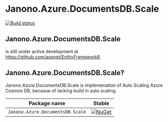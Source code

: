 # Janono.Azure.DocumentsDB.Scale

[![Build status](https://dev.azure.com/janono-pub/Janono.Azure.DocumentsDB.Scale/_apis/build/status/Janono.Azure.DocumentsDB.Scale-CI)](https://dev.azure.com/janono-pub/Janono.Azure.DocumentsDB.Scale/_build/latest?definitionId=9)

## Janono.Azure.DocumentsDB.Scale

 is still under active development at https://github.com/aspnet/EntityFramework6.

## Janono.Azure.DocumentsDB.Scale?

Janono.Azure.DocumentsDB.Scale is implemenation of Auto Scaling Azure Cosmos DB, becasue of lacking build in auto scaling.

Package name                              | Stable                 
------------------------------------------|-------------------------------------------
`Janono.Azure.DocumentsDB.Scale`          | [![NuGet](https://img.shields.io/nuget/v/Janono.Azure.DocumentsDB.Scale.svg?style=flat-square&label=nuget)](https://www.nuget.org/packages/Janono.Azure.DocumentsDB.Scale/) 

